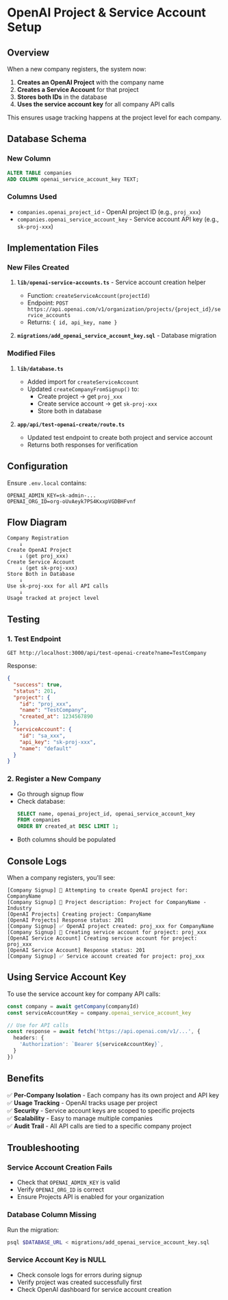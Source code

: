 # OpenAI Project & Service Account Setup

## Overview

When a new company registers, the system now:
1. **Creates an OpenAI Project** with the company name
2. **Creates a Service Account** for that project
3. **Stores both IDs** in the database
4. **Uses the service account key** for all company API calls

This ensures usage tracking happens at the project level for each company.

## Database Schema

### New Column
```sql
ALTER TABLE companies
ADD COLUMN openai_service_account_key TEXT;
```

### Columns Used
- `companies.openai_project_id` - OpenAI project ID (e.g., `proj_xxx`)
- `companies.openai_service_account_key` - Service account API key (e.g., `sk-proj-xxx`)

## Implementation Files

### New Files Created
1. **`lib/openai-service-accounts.ts`** - Service account creation helper
   - Function: `createServiceAccount(projectId)`
   - Endpoint: `POST https://api.openai.com/v1/organization/projects/{project_id}/service_accounts`
   - Returns: `{ id, api_key, name }`

2. **`migrations/add_openai_service_account_key.sql`** - Database migration

### Modified Files
1. **`lib/database.ts`**
   - Added import for `createServiceAccount`
   - Updated `createCompanyFromSignup()` to:
     - Create project → get `proj_xxx`
     - Create service account → get `sk-proj-xxx`
     - Store both in database

2. **`app/api/test-openai-create/route.ts`**
   - Updated test endpoint to create both project and service account
   - Returns both responses for verification

## Configuration

Ensure `.env.local` contains:
```env
OPENAI_ADMIN_KEY=sk-admin-...
OPENAI_ORG_ID=org-oUvAeyk7PS4KxxpVGDBHFvnf
```

## Flow Diagram

```
Company Registration
    ↓
Create OpenAI Project
    ↓ (get proj_xxx)
Create Service Account
    ↓ (get sk-proj-xxx)
Store Both in Database
    ↓
Use sk-proj-xxx for all API calls
    ↓
Usage tracked at project level
```

## Testing

### 1. Test Endpoint
```
GET http://localhost:3000/api/test-openai-create?name=TestCompany
```

Response:
```json
{
  "success": true,
  "status": 201,
  "project": {
    "id": "proj_xxx",
    "name": "TestCompany",
    "created_at": 1234567890
  },
  "serviceAccount": {
    "id": "sa_xxx",
    "api_key": "sk-proj-xxx",
    "name": "default"
  }
}
```

### 2. Register a New Company
- Go through signup flow
- Check database:
  ```sql
  SELECT name, openai_project_id, openai_service_account_key 
  FROM companies 
  ORDER BY created_at DESC LIMIT 1;
  ```
- Both columns should be populated

## Console Logs

When a company registers, you'll see:
```
[Company Signup] 🔨 Attempting to create OpenAI project for: CompanyName
[Company Signup] 📝 Project description: Project for CompanyName - Industry
[OpenAI Projects] Creating project: CompanyName
[OpenAI Projects] Response status: 201
[Company Signup] ✅ OpenAI project created: proj_xxx for CompanyName
[Company Signup] 🔑 Creating service account for project: proj_xxx
[OpenAI Service Account] Creating service account for project: proj_xxx
[OpenAI Service Account] Response status: 201
[Company Signup] ✅ Service account created for project: proj_xxx
```

## Using Service Account Key

To use the service account key for company API calls:

```typescript
const company = await getCompany(companyId)
const serviceAccountKey = company.openai_service_account_key

// Use for API calls
const response = await fetch('https://api.openai.com/v1/...', {
  headers: {
    'Authorization': `Bearer ${serviceAccountKey}`,
  }
})
```

## Benefits

✅ **Per-Company Isolation** - Each company has its own project and API key  
✅ **Usage Tracking** - OpenAI tracks usage per project  
✅ **Security** - Service account keys are scoped to specific projects  
✅ **Scalability** - Easy to manage multiple companies  
✅ **Audit Trail** - All API calls are tied to a specific company project

## Troubleshooting

### Service Account Creation Fails
- Check that `OPENAI_ADMIN_KEY` is valid
- Verify `OPENAI_ORG_ID` is correct
- Ensure Projects API is enabled for your organization

### Database Column Missing
Run the migration:
```bash
psql $DATABASE_URL < migrations/add_openai_service_account_key.sql
```

### Service Account Key is NULL
- Check console logs for errors during signup
- Verify project was created successfully first
- Check OpenAI dashboard for service account creation
